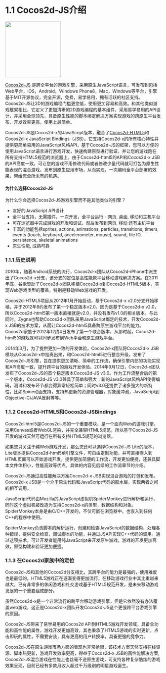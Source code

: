 # 1.1 Cocos2d-JS介绍

<img src="http://files.cocos2d-x.org/images/orgsite/logo.png" height=180> 

[Cocos2d-JS](https://github.com/cocos2d/cocos2d-js) 是跨全平台的游戏引擎，采用原生JavaScript语言，可发布到包括Web平台，iOS，Android，Windows Phone8，Mac，Windows等平台，引擎基于MIT开源协议，完全开源，免费，易学易用，拥有活跃的社区支持。Cocos2d-JS让2D的游戏编程门槛更您低，使用更加容易和高效。和其他类似游戏框架相比，它定义了更加清晰的2D游戏编程的基本组件，采用易学易用的API设计，并采用全球领先、具备原生性能的脚本绑定解决方案实现游戏的跨原生平台发布，开发效率更高，使用上最简单。

Cocos2d-JS是Cocos2d-x的JavaScript版本，融合了[Cocos2d-HTML5](https://github.com/cocos2d/cocos2d-html5)和Cocos2d-x JavaScript Bindings（JSB）。它支持Cocos2d-x的所有核心特性并提供更简单易用的JavaScript风格API，基于Cocos2d-JS的框架，您可以方便的使用JavaScript语言进行游戏开发，快速构建原型进行验证，并让您的游戏跑在所有支持HTML5规范的浏览器上。由于Cocos2d-html5的API和Cocos2d-x JSB的API高度一致，可让您的游戏不用修改代码或者修改少量代码就可打包为原生性能表现的混合游戏，发布到原生应用市场，从而实现，一次编码全平台部署的效果，带给您全所未有的机遇。


#### 为什么选择Cocos2d-JS
为什么你会选择Cocos2d-JS游戏引擎而不是其他类似的引擎？

* 友好的JavaScript API设计 
* 全平台支持，无需插件，一次开发，全平台运行 - 网页, 桌面, 移动和主机平台
* 可在浏览器中完成游戏的开发和调试，然后发布到网页, 移动 还有主机平台
* 丰富的功能包括sprites, actions, animations, particles, transitions, timers, events (touch, keyboard, accelerometer, mouse), sound, file IO, persistence, skeletal animations
* 原生性能, 成熟可靠

 
### 1.1.1 历史说明

2010年，随着Android系统的流行，Cocos2d-x团队从Cocos2d-iPhone中派生出了Cocos2d-x分支，该分支的定位是高性能款平台移动游戏解决方案。在2011年底，谷歌赞助了Cocos2d-x团队移植Cocos2d-x到Cocos2d-HTML5版本，实现Web游戏类型的覆盖，特别是移动Web游戏的开发。

Cocos2d-HTML5项目从2012年1月开始启动，基于Cocos2d-x v2.0分支开始移植，并于2012年8约发布了第一个稳定版本v2.0。因为是基于Cocos2d-x v2.0，所以Cocos2d-html5第一版本直接就是v2.0，并没有发布v1.0的相关版本。与此同时，Zygna也帮助Cocos2d-x团队采用JavaScript绑定的技术，开发Cocos2d-x JSB的技术方案，从而让Cocos2d-html5具备跨原生游戏平台的能力。Cocos2d家族于2012年12约4日发布了第一个联合版本，从那时起，Cocos2d-html5的游戏就可以同步发布到Web平台和原生游戏平台。

2014年3月，为了提供更加一致的开发体验，Cocos2d-x团队将Cocos2d-x JSB模块从Cocos2d-x中抽离出来，和Cocos2d-html5进行整合升级，发布了Cocos2d-JS引擎，旨在提供更加清晰、简单的工作流，确保引擎内部的功能实现和API高度一致，提升跨平台的游戏开发体验。2014年9月12日，Cocos2d-x团队发布了Cocos2d-JS的首个稳定版本Cocos2d-JS v3.0。作为工作流整合后的第一个版本，Cocos2d-JS v3.0兼具了简单和强大：新的JavaScript风格API使得编码，测试和发布环节都变得异常轻松简单；同时v3.0还提供了诸多强大的新特性，比如Spine动画支持，支持热更新的资源管理器，对象缓冲池，JavaScript到Objective-C/JAVA反射等等。

### 1.1.2 Cocos2d-HTML5和Cocos2d-JSBindings
Cocos2d-html5是Cocos2d-JS的一个重要模块，是一个面向Web的游戏引擎，采用Canvas或者WebGL渲染，并完全兼容HTML5规范，所以基于Cocos2d-JS开发的游戏天然可运行在所有支持HTML5规范的浏览器。

如果您只关注于纯Web游戏开发，那么您还可以选择Cocos2d-JS Lite的版本，Lite版本提供Cocos2d-html5单引擎文件，可自由定制功能，并可直接嵌入到HTML页面可以开始游戏开发，提供更加简便的工作流，开发更加便捷，还兼具脚本文件体积小，性能高效等优点，具体的内容见后续的工作流章节的介绍。

Cocos2d-JS通过高性能解决方案Cocos2d-x JSB实现混合游戏的打包和发布。 Cocos2d-x JSB是一个介于原生代码和JavaScript代码的胶水层，实现两者之间的相互调用。 

JavaScript代码由Mozilla的JavaScript虚拟机SpiderMonkey进行解析和运行，同时这个虚拟机被改造为支持Cocos2d-x的类型，数据结构和对象。SpiderMonkey本身是由C/C++开发的，不仅可嵌在浏览器中，也嵌入到任何C++的程序中使用。

SpiderMonkey负责脚本的解析运行，创建和检查JavaScript的数据结构，处理各种错误，提供安全检查，调试脚本的功能，并通过JSAPI实现C++代码的调用。通过这项技术，可让开发者能用纯JavaScript来开发原生游戏，游戏的开发更加高效，原型构建和验证更加便捷。 


### 1.1.3 在Cocos2d家族中的定位

Cocos2d-JS和其他的Cocos2d分支相比，其跨平台的能力是最强的，使用难度也是最低的。HTML5游戏正在逐渐变得更加流行，在移动游戏行业中其比重越来越大，已有非常多的休闲游戏和社交游戏基于HTML5规范开发，是未来移动游戏发展的一个重要组成部分。

虽然Cocos2d-x是一个非常流行的跨平台移动游戏引擎，但是它依然没有办法覆盖web游戏，这正是Cocos2d-x团队开发Cocos2d-JS这个更强跨平台游戏引擎的原因。

Cocos2d-JS带来了易学易用的Cocos2d API到HTML5游戏开发领域，具备全功能和高性能的属性，游戏开发更加高效，其也秉承了HTML5游戏的实时更新，点击即玩的属性，不需要安装，具有更高的用户转换率，具备更强的竞争力。

Cocos2d-JS在原生游戏市场方面的表现也非常抢眼，该技术方案天然支持在线资源、脚本热更新，游戏开发效率更高，得益于Cocos2d-x JSB的高性能解决方案, Cocos2d-JS混合游戏在性能上也丝毫不逊原生游戏，可支持各种复杂酷炫的游戏效果呈现，目前已经有多款月收入超过千万级别的明星游戏诞生。
 						

